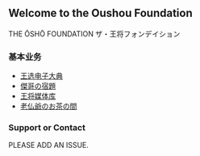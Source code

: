## Welcome to the Oushou Foundation

THE ŌSHŌ FOUNDATION
ザ・王将フォンデイション

### 基本业务

- [王选电子大典](./OushouCorpus)
- [傑哥の宿題](./JiegeNoShyukudai)
- [王将媒体库](./OuShouMedia)
- [老仏爺のお茶の間](./Roufutsuya)


### Support or Contact

PLEASE ADD AN ISSUE.

